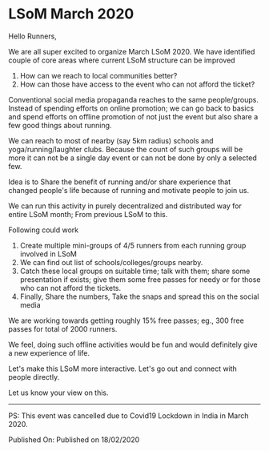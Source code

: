 # LSoM March 2020

Hello Runners,

We are all super excited to organize March LSoM 2020. We have identified couple
of core areas where current LSoM structure can be improved

1.  How can we reach to local communities better?
2.  How can those have access to the event who can not afford the ticket?

Conventional social media propaganda reaches to the same people/groups. Instead
of spending efforts on online promotion; we can go back to basics and spend
efforts on offline promotion of not just the event but also share a few good
things about running.

We can reach to most of nearby (say 5km radius) schools and
yoga/running/laughter clubs. Because the count of such groups will be more it
can not be a single day event or can not be done by only a selected few.

Idea is to Share the benefit of running and/or share experience that changed
people's life because of running and motivate people to join us.

We can run this activity in purely decentralized and distributed way for entire
LSoM month; From previous LSoM to this.

Following could work

1.  Create multiple mini-groups of 4/5 runners from each running group involved
    in LSoM
2.  We can find out list of schools/colleges/groups nearby.
3.  Catch these local groups on suitable time; talk with them; share some
    presentation if exists; give them some free passes for needy or for those
    who can not afford the tickets.
4.  Finally, Share the numbers, Take the snaps and spread this on the social
    media

We are working towards getting roughly 15% free passes; eg., 300 free passes for
total of 2000 runners.

We feel, doing such offline activities would be fun and would definitely give a
new experience of life.

Let's make this LSoM more interactive. Let's go out and connect with people
directly.

Let us know your view on this.

---

PS: This event was cancelled due to Covid19 Lockdown in India in March 2020.

Published On: Published on 18/02/2020
